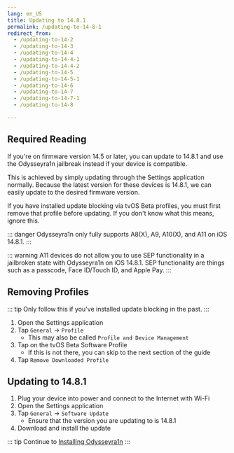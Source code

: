 ```yaml
---
lang: en_US
title: Updating to 14.8.1
permalink: /updating-to-14-8-1
redirect_from:
  - /updating-to-14-2
  - /updating-to-14-3
  - /updating-to-14-4
  - /updating-to-14-4-1
  - /updating-to-14-4-2
  - /updating-to-14-5
  - /updating-to-14-5-1
  - /updating-to-14-6
  - /updating-to-14-7
  - /updating-to-14-7-1
  - /updating-to-14-8

---
```


## Required Reading

If you're on firmware version 14.5 or later, you can update to 14.8.1 and use the Odysseyra1n jailbreak instead if your device is compatible.

This is achieved by simply updating through the Settings application normally. Because the latest version for these devices is 14.8.1, we can easily update to the desired firmware version.

If you have installed update blocking via tvOS Beta profiles, you must first remove that profile before updating. If you don't know what this means, ignore this.

::: danger
Odysseyra1n only fully supports A8(X), A9, A10(X), and A11 on iOS 14.8.1.
:::

::: warning
A11 devices do not allow you to use SEP functionality in a jailbroken state with Odysseyra1n on iOS 14.8.1. SEP functionality are things such as a passcode, Face ID/Touch ID, and Apple Pay.
:::

## Removing Profiles

::: tip
Only follow this if you've installed update blocking in the past.
:::

1. Open the Settings application
1. Tap `General` -> `Profile`
    - This may also be called `Profile and Device Management`
1. Tap on the tvOS Beta Software Profile
    - If this is not there, you can skip to the next section of the guide
1. Tap `Remove Downloaded Profile`

## Updating to 14.8.1

1. Plug your device into power and connect to the Internet with Wi-Fi
1. Open the Settings application
1. Tap `General` -> `Software Update`
    - Ensure that the version you are updating to is 14.8.1
1. Download and install the update

::: tip
Continue to [Installing Odysseyra1n](installing-odysseyra1n)
:::
